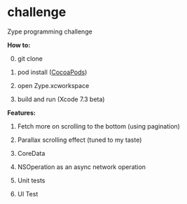 # challenge
Zype programming challenge

**How to:**

0. git clone

1. pod install ([CocoaPods](https://guides.cocoapods.org/using/getting-started.html))

2. open Zype.xcworkspace

3. build and run (Xcode 7.3 beta)


**Features:**

1. Fetch more on scrolling to the bottom (using pagination)

2. Parallax scrolling effect (tuned to my taste)

3. CoreData

4. NSOperation as an async network operation

5. Unit tests

6. UI Test

